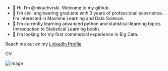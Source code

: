 - 👋 Hi, I’m @mkuchvrski. Welcome to my github.
- 👀 I’m civil engineering graduate with 3 years of professional experience. I'm interested in Machine Learning and Data Science.
- 🌱 I’m currently learning advanced python and statistical learning topics (Introduction to Statistical Learning book).
- 💞️ I’m looking for my first commercial experience in Big Data.

Reach me out on my [LinkedIn Profile](https://www.linkedin.com/in/mikolaj-kucharski/).

CV:


![image](https://i.postimg.cc/QNg7Jsss/CV-MIKOLAJ-KUCHARSKI-eng-09-2022.png)

<!---
mkuchvrski/mkuchvrski is a ✨ special ✨ repository because its `README.md` (this file) appears on your GitHub profile.
You can click the Preview link to take a look at your changes.
--->
